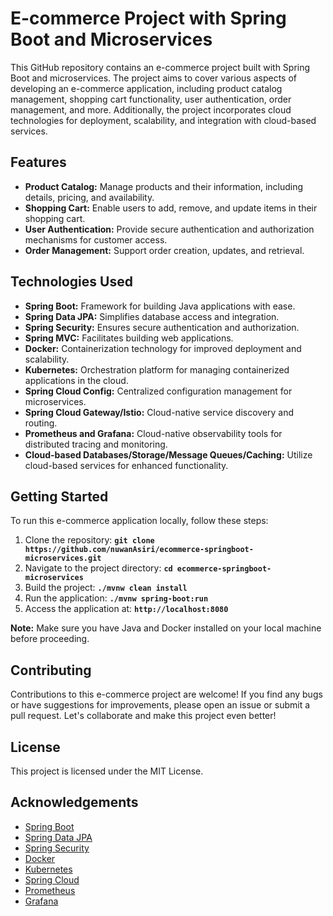 # E-commerce Project with Spring Boot and Microservices

This GitHub repository contains an e-commerce project built with Spring Boot and microservices. The project aims to cover various aspects of developing an e-commerce application, including product catalog management, shopping cart functionality, user authentication, order management, and more. Additionally, the project incorporates cloud technologies for deployment, scalability, and integration with cloud-based services. 

## Features

- **Product Catalog:** Manage products and their information, including details, pricing, and availability.
- **Shopping Cart:** Enable users to add, remove, and update items in their shopping cart.
- **User Authentication:** Provide secure authentication and authorization mechanisms for customer access.
- **Order Management:** Support order creation, updates, and retrieval.

## Technologies Used

- **Spring Boot:** Framework for building Java applications with ease.
- **Spring Data JPA:** Simplifies database access and integration.
- **Spring Security:** Ensures secure authentication and authorization.
- **Spring MVC:** Facilitates building web applications.
- **Docker:** Containerization technology for improved deployment and scalability.
- **Kubernetes:** Orchestration platform for managing containerized applications in the cloud.
- **Spring Cloud Config:** Centralized configuration management for microservices.
- **Spring Cloud Gateway/Istio:** Cloud-native service discovery and routing.
- **Prometheus and Grafana:** Cloud-native observability tools for distributed tracing and monitoring.
- **Cloud-based Databases/Storage/Message Queues/Caching:** Utilize cloud-based services for enhanced functionality.

## Getting Started

To run this e-commerce application locally, follow these steps:

1. Clone the repository: **`git clone https://github.com/nuwanAsiri/ecommerce-springboot-microservices.git`**
2. Navigate to the project directory: **`cd ecommerce-springboot-microservices`**
3. Build the project: **`./mvnw clean install`**
4. Run the application: **`./mvnw spring-boot:run`**
5. Access the application at: **`http://localhost:8080`**

**Note:** Make sure you have Java and Docker installed on your local machine before proceeding.

## Contributing

Contributions to this e-commerce project are welcome! If you find any bugs or have suggestions for improvements, please open an issue or submit a pull request. Let's collaborate and make this project even better!

## License

This project is licensed under the MIT License.

## Acknowledgements
- [Spring Boot](https://spring.io/projects/spring-boot)
- [Spring Data JPA](https://spring.io/projects/spring-data-jpa)
- [Spring Security](https://spring.io/projects/spring-security)
- [Docker](https://www.docker.com/)
- [Kubernetes](https://kubernetes.io/)
- [Spring Cloud](https://spring.io/projects/spring-cloud)
- [Prometheus](https://prometheus.io/)
- [Grafana](https://grafana.com/)

